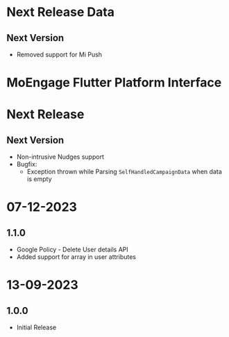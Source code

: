 # Next Release Data

## Next Version

- Removed support for Mi Push

# MoEngage Flutter Platform Interface

# Next Release

## Next Version
- Non-intrusive Nudges support
- Bugfix:
  - Exception thrown while Parsing `SelfHandledCampaignData` when data is empty

# 07-12-2023

## 1.1.0
- Google Policy - Delete User details API
- Added support for array in user attributes

# 13-09-2023

## 1.0.0
- Initial Release